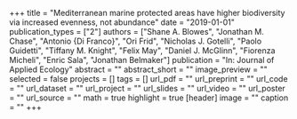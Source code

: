 +++
title = "Mediterranean marine protected areas have higher biodiversity via increased evenness, not abundance"
date = "2019-01-01"
publication_types = ["2"]
authors = ["Shane A. Blowes", "Jonathan M. Chase", "Antonio {Di Franco}", "Ori Frid", "Nicholas J. Gotelli", "Paolo Guidetti", "Tiffany M. Knight", "Felix May", "Daniel J. McGlinn", "Fiorenza Micheli", "Enric Sala", "Jonathan Belmaker"]
publication = "In: Journal of Applied Ecology"
abstract = ""
abstract_short = ""
image_preview = ""
selected = false
projects = []
tags = []
url_pdf = ""
url_preprint = ""
url_code = ""
url_dataset = ""
url_project = ""
url_slides = ""
url_video = ""
url_poster = ""
url_source = ""
math = true
highlight = true
[header]
image = ""
caption = ""
+++
